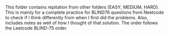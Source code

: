 This folder contains repitation from other folders (EASY, MEDIUM, HARD).
This is mainly for a complete practice for BLIND76 questions from Neetcode to check if I think differently from when I first did the problems. Also, includes notes as well of how I thought of that solution.
The order follows the Leetcode BLIND-75 order.
